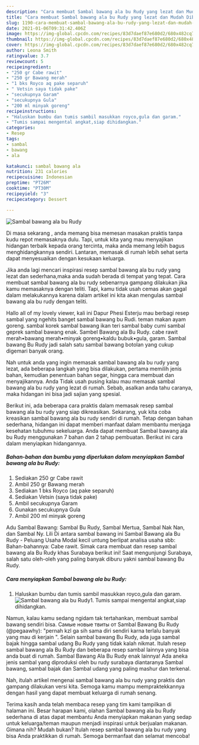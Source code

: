 ```yaml
---
description: "Cara membuat Sambal bawang ala bu Rudy yang lezat dan Mudah Dibuat"
title: "Cara membuat Sambal bawang ala bu Rudy yang lezat dan Mudah Dibuat"
slug: 1190-cara-membuat-sambal-bawang-ala-bu-rudy-yang-lezat-dan-mudah-dibuat
date: 2021-01-06T09:31:42.406Z
image: https://img-global.cpcdn.com/recipes/83d7daef87e680d2/680x482cq70/sambal-bawang-ala-bu-rudy-foto-resep-utama.jpg
thumbnail: https://img-global.cpcdn.com/recipes/83d7daef87e680d2/680x482cq70/sambal-bawang-ala-bu-rudy-foto-resep-utama.jpg
cover: https://img-global.cpcdn.com/recipes/83d7daef87e680d2/680x482cq70/sambal-bawang-ala-bu-rudy-foto-resep-utama.jpg
author: Leona Smith
ratingvalue: 3.7
reviewcount: 5
recipeingredient:
- "250 gr Cabe rawit"
- "250 gr Bawang merah"
- "1 bks Royco aq pake separuh"
- " Vetsin saya tidak pake"
- "secukupnya Garam"
- "secukupnya Gula"
- "200 ml minyak goreng"
recipeinstructions:
- "Haluskan bumbu dan tumis sambil masukkan royco,gula dan garam."
- "Tumis sampai mengental angkat,siap dihidangkan."
categories:
- Resep
tags:
- sambal
- bawang
- ala

katakunci: sambal bawang ala 
nutrition: 231 calories
recipecuisine: Indonesian
preptime: "PT26M"
cooktime: "PT30M"
recipeyield: "3"
recipecategory: Dessert

---
```



![Sambal bawang ala bu Rudy](https://img-global.cpcdn.com/recipes/83d7daef87e680d2/680x482cq70/sambal-bawang-ala-bu-rudy-foto-resep-utama.jpg)

Di masa  sekarang , anda memang bisa memesan masakan praktis tanpa kudu repot memasaknya dulu. Tapi, untuk kita yang mau menyajikan hidangan terbaik kepada orang tercinta, maka anda memang lebih bagus menghidangkannya sendiri. Lantaran, memasak di rumah lebih sehat serta dapat menyesuaikan dengan kesukaan keluarga.

Jika anda lagi mencari inspirasi resep sambal bawang ala bu rudy yang lezat dan sederhana,maka anda sudah berada di tempat yang tepat. Cara membuat sambal bawang ala bu rudy  sebenarnya gampang dilakukan jika kamu memasaknya dengan teliti. Tapi, kamu tidak usah cemas akan gagal dalam melakukannya 
karena dalam artikel ini kita akan mengulas sambal bawang ala bu rudy dengan teliti.  

Hallo all of my lovely viewer, kali ini Dapur Phesi Esterju mau berbagi resep sambal yang ngehits banget sambal bawang bu Rudi. teman makan ayam goreng. sambal korek sambal bawang ikan teri sambal baby cumi sambal geprek sambal bawang enak. Sambel Bawang ala Bu Rudy. cabe rawit merah•bawang merah•minyak goreng•kaldu bubuk•gula, garam. Sambal bawang Bu Rudy jadi salah satu sambal bawang botolan yang cukup digemari banyak orang.

Nah untuk anda yang ingin memasak sambal bawang ala bu rudy yang lezat, ada beberapa langkah yang bisa dilakukan, pertama memilih jenis bahan, kemudian penentuan bahan segar, hingga cara membuat dan menyajikannya. Anda Tidak usah pusing kalau mau memasak sambal bawang ala bu rudy yang lezat di rumah. Sebab, asalkan anda  tahu caranya, maka hidangan ini bisa jadi sajian yang spesial.

Berikut ini, ada beberapa cara praktis  dalam memasak resep sambal bawang ala bu rudy yang siap dikreasikan. Sekarang, yuk kita coba kreasikan sambal bawang ala bu rudy sendiri di rumah. Tetap dengan bahan sederhana, hidangan ini dapat memberi manfaat dalam membantu menjaga kesehatan tubuhmu sekeluarga. Anda dapat membuat Sambal bawang ala bu Rudy menggunakan 7 bahan dan 2 tahap pembuatan. Berikut ini cara dalam menyiapkan hidangannya.

<!--inarticleads1-->

##### Bahan-bahan dan bumbu yang diperlukan dalam menyiapkan Sambal bawang ala bu Rudy:

1. Sediakan 250 gr Cabe rawit
1. Ambil 250 gr Bawang merah
1. Sediakan 1 bks Royco (aq pake separuh)
1. Sediakan  Vetsin (saya tidak pake)
1. Ambil secukupnya Garam
1. Gunakan secukupnya Gula
1. Ambil 200 ml minyak goreng


Adu Sambal Bawang: Sambal Bu Rudy, Sambal Mertua, Sambal Nak Nan, dan Sambal Ny. Lili Di antara sambal bawang ini Sambal Bawang ala Bu Rudy - Peluang Usaha Modal kecil untung berlipat analisa usaha sbb: Bahan-bahannya: Cabe rawit. Simak cara membuat dan resep sambal bawang ala Bu Rudy khas Surabaya berikut ini! Saat mengunjungi Surabaya, salah satu oleh-oleh yang paling banyak diburu yakni sambal bawang Bu Rudy. 

<!--inarticleads2-->

##### Cara menyiapkan Sambal bawang ala bu Rudy:

1. Haluskan bumbu dan tumis sambil masukkan royco,gula dan garam.
<img src="https://img-global.cpcdn.com/steps/29cf30a21f204e23/160x128cq70/sambal-bawang-ala-bu-rudy-langkah-memasak-1-foto.jpg" alt="Sambal bawang ala bu Rudy">1. Tumis sampai mengental angkat,siap dihidangkan.


Namun, kalau kamu sedang ngidam tak tertahankan, membuat sambal bawang sendiri bisa. Самые новые твиты от Sambal Bawang Bu Rudy (@pegaawhy): &#34;pernah kzl ga sih sama diri sendiri karna terlalu banyak yang mau di kerjain &#34;. Selain sambal bawang Bu Rudy, ada juga sambal bajak hingga sambal udang Bu Rudy yang tidak kalah nikmat. Itulah resep sambal bawang ala Bu Rudy dan beberapa resep sambal lainnya yang bisa anda buat di rumah. Sambal Bawang Ala Bu Rudy enak lainnya! Ada aneka jenis sambal yang diproduksi oleh bu rudy surabaya diantaranya Sambal bawang, sambal bajak dan Sambal udang yang paling mashur dan terkenal. 

Nah, itulah artikel mengenai  sambal bawang ala bu rudy  yang praktis dan gampang dilakukan versi kita. Semoga kamu mampu mempraktekkannya dengan hasil yang dapat membuat keluarga di rumah senang. 

Terima kasih anda telah membaca resep yang tim kami tampilkan di halaman ini. Besar harapan kami, olahan  Sambal bawang ala bu Rudy sederhana di atas dapat membantu Anda menyiapkan makanan yang sedap untuk keluarga/teman maupun menjadi inspirasi untuk berjualan makanan. Gimana nih? Mudah bukan? Itulah resep sambal bawang ala bu rudy yang bisa Anda praktikkan di rumah. Semoga bermanfaat dan selamat mencoba!

